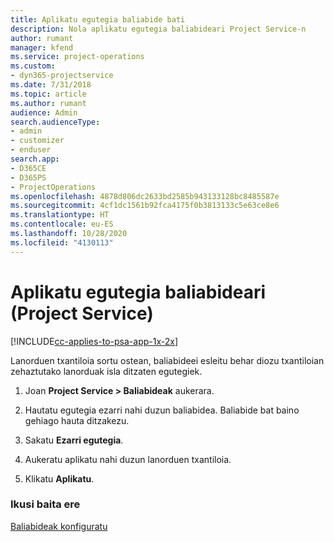```yaml
---
title: Aplikatu egutegia baliabide bati
description: Nola aplikatu egutegia baliabideari Project Service-n
author: rumant
manager: kfend
ms.service: project-operations
ms.custom:
- dyn365-projectservice
ms.date: 7/31/2018
ms.topic: article
ms.author: rumant
audience: Admin
search.audienceType:
- admin
- customizer
- enduser
search.app:
- D365CE
- D365PS
- ProjectOperations
ms.openlocfilehash: 4878d806dc2633bd2585b943133128bc8485587e
ms.sourcegitcommit: 4cf1dc1561b92fca4175f0b3813133c5e63ce8e6
ms.translationtype: HT
ms.contentlocale: eu-ES
ms.lasthandoff: 10/28/2020
ms.locfileid: "4130113"
---
```

# <a name="apply-a-calendar-to-a-resource-project-service"></a>Aplikatu egutegia baliabideari (Project Service)

[!INCLUDE[cc-applies-to-psa-app-1x-2x](../includes/cc-applies-to-psa-app-1x-2x.md)]

Lanorduen txantiloia sortu ostean, baliabideei esleitu behar diozu txantiloian zehaztutako lanorduak isla ditzaten egutegiek.  
  
1.  Joan **Project Service > Baliabideak** aukerara.  
  
2.  Hautatu egutegia ezarri nahi duzun baliabidea. Baliabide bat baino gehiago hauta ditzakezu.  
  
3.  Sakatu **Ezarri egutegia**.  
  
4.  Aukeratu aplikatu nahi duzun lanorduen txantiloia.  
  
5.  Klikatu **Aplikatu**.  
  
### <a name="see-also"></a>Ikusi baita ere  
 [Baliabideak konfiguratu](../psa/set-up-resources.md)
